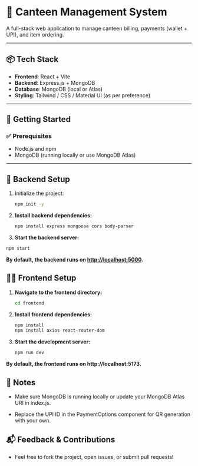 # 🥪 Canteen Management System

A full-stack web application to manage canteen billing, payments (wallet + UPI), and item ordering.

---

## 📦 Tech Stack

- **Frontend**: React + Vite
- **Backend**: Express.js + MongoDB
- **Database**: MongoDB (local or Atlas)
- **Styling**: Tailwind / CSS / Material UI (as per preference)

---

## 🚀 Getting Started

### ✅ Prerequisites

- Node.js and npm
- MongoDB (running locally or use MongoDB Atlas)

---

## 📁 Backend Setup

1. Initialize the project:

   ```bash
   npm init -y

2. **Install backend dependencies:**

   ```bash
   npm install express mongoose cors body-parser
3. **Start the backend server:**

```bash
npm start
```
**By default, the backend runs on [http://localhost:5000](http://localhost:5000).**

## 👨‍💻 Frontend Setup

1. **Navigate to the frontend directory:**

   ```bash
   cd frontend
2. **Install frontend dependencies:**
   ```bash
   npm install
   npm install axios react-router-dom
3. **Start the development server:**
   ```bash
   npm run dev 
**By default, the frontend runs on http://localhost:5173.**

## 📝 Notes
- Make sure MongoDB is running locally or update your MongoDB Atlas URI in index.js.

- Replace the UPI ID in the PaymentOptions component for QR generation with your own.

## 📬 Feedback & Contributions
- Feel free to fork the project, open issues, or submit pull requests!
